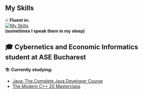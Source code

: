 ## My Skills  

🔥 **Fluent in:**  
[![My Skills](https://skillicons.dev/icons?i=java,python,c,cpp,cs)](https://skillicons.dev)  
**(sometimes I speak them in my sleep)**  

## 🎓 **Cybernetics and Economic Informatics student at ASE Bucharest**  

 📚 **Currently studying:**  
- [Java: The Complete Java Developer Course](https://www.udemy.com/course/java-the-complete-java-developer-course/learn/lecture/34999022?start=0#overview)  
- [The Modern C++ 20 Masterclass](https://www.udemy.com/course/the-modern-cpp-20-masterclass/learn/lecture/18982960?start=0#overview)

